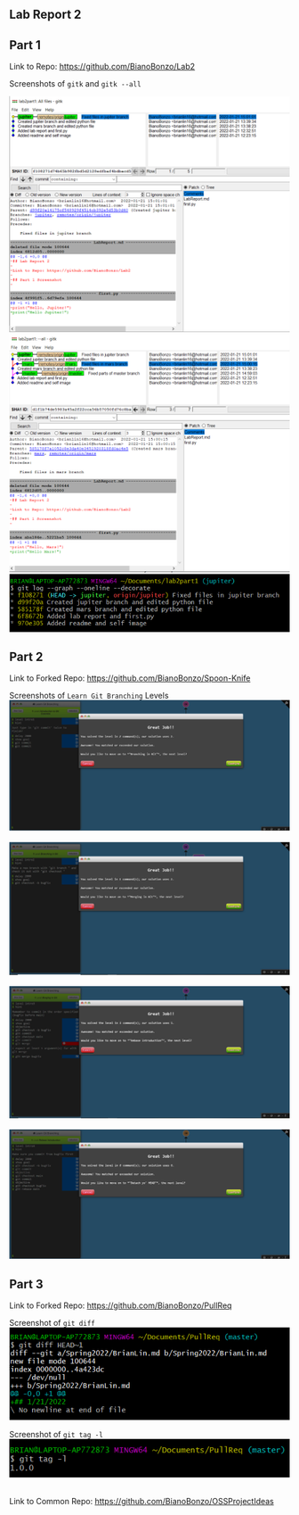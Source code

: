 ## Lab Report 2

## Part 1

Link to Repo: https://github.com/BianoBonzo/Lab2

Screenshots of ```gitk``` and ```gitk --all```<br/>

<img src="../../images/gitkCommand.PNG"><br/>
<img src="../../images/gitkallCommand.PNG"><br/>
<img src="../../images/gitlogCommand.PNG">

## Part 2

Link to Forked Repo: https://github.com/BianoBonzo/Spoon-Knife

Screenshots of ```Learn Git Branching``` Levels <br/>
<img src="../../images/Level1.PNG"><br/><br/>
<img src="../../images/Level2.PNG"><br/><br/>
<img src="../../images/Level3.PNG"><br/><br/>
<img src="../../images/Level4.PNG"><br/>

## Part 3

Link to Forked Repo:  https://github.com/BianoBonzo/PullReq

Screenshot of ```git diff```<br/>
<img src="../../images/gitdiff.PNG"><br/>

Screenshot of ```git tag -l```<br/>
<img src="../../images/gitTag.PNG"><br/><br/>

Link to Common Repo: https://github.com/BianoBonzo/OSSProjectIdeas